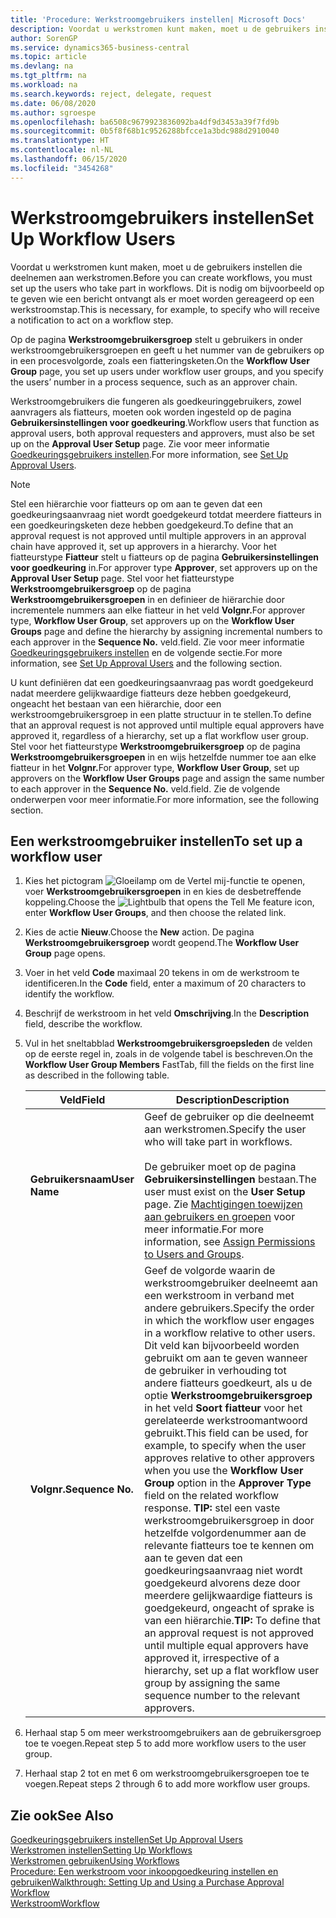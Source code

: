 ```yaml
---
title: 'Procedure: Werkstroomgebruikers instellen| Microsoft Docs'
description: Voordat u werkstromen kunt maken, moet u de gebruikers instellen die deelnemen aan werkstromen. Dit is nodig om bijvoorbeeld op te geven wie een bericht ontvangt als er moet worden gereageerd op een werkstroomstap.
author: SorenGP
ms.service: dynamics365-business-central
ms.topic: article
ms.devlang: na
ms.tgt_pltfrm: na
ms.workload: na
ms.search.keywords: reject, delegate, request
ms.date: 06/08/2020
ms.author: sgroespe
ms.openlocfilehash: ba6508c9679923836092ba4df9d3453a39f7fd9b
ms.sourcegitcommit: 0b5f8f68b1c9526288bfcce1a3bdc988d2910040
ms.translationtype: HT
ms.contentlocale: nl-NL
ms.lasthandoff: 06/15/2020
ms.locfileid: "3454268"
---
```

# <a name="set-up-workflow-users"></a><span data-ttu-id="97250-104">Werkstroomgebruikers instellen</span><span class="sxs-lookup"><span data-stu-id="97250-104">Set Up Workflow Users</span></span>

<span data-ttu-id="97250-105">Voordat u werkstromen kunt maken, moet u de gebruikers instellen die deelnemen aan werkstromen.</span><span class="sxs-lookup"><span data-stu-id="97250-105">Before you can create workflows, you must set up the users who take part in workflows.</span></span> <span data-ttu-id="97250-106">Dit is nodig om bijvoorbeeld op te geven wie een bericht ontvangt als er moet worden gereageerd op een werkstroomstap.</span><span class="sxs-lookup"><span data-stu-id="97250-106">This is necessary, for example, to specify who will receive a notification to act on a workflow step.</span></span>  

<span data-ttu-id="97250-107">Op de pagina **Werkstroomgebruikersgroep** stelt u gebruikers in onder werkstroomgebruikersgroepen en geeft u het nummer van de gebruikers op in een procesvolgorde, zoals een fiatteringsketen.</span><span class="sxs-lookup"><span data-stu-id="97250-107">On the **Workflow User Group** page, you set up users under workflow user groups, and you specify the users’ number in a process sequence, such as an approver chain.</span></span>  

<span data-ttu-id="97250-108">Werkstroomgebruikers die fungeren als goedkeuringgebruikers, zowel aanvragers als fiatteurs, moeten ook worden ingesteld op de pagina **Gebruikersinstellingen voor goedkeuring**.</span><span class="sxs-lookup"><span data-stu-id="97250-108">Workflow users that function as approval users, both approval requesters and approvers, must also be set up on the **Approval User Setup** page.</span></span> <span data-ttu-id="97250-109">Zie voor meer informatie [Goedkeuringsgebruikers instellen](across-how-to-set-up-approval-users.md).</span><span class="sxs-lookup"><span data-stu-id="97250-109">For more information, see [Set Up Approval Users](across-how-to-set-up-approval-users.md).</span></span>  

> [!NOTE]  
> <span data-ttu-id="97250-110">Stel een hiërarchie voor fiatteurs op om aan te geven dat een goedkeuringsaanvraag niet wordt goedgekeurd totdat meerdere fiatteurs in een goedkeuringsketen deze hebben goedgekeurd.</span><span class="sxs-lookup"><span data-stu-id="97250-110">To define that an approval request is not approved until multiple approvers in an approval chain have approved it, set up approvers in a hierarchy.</span></span> <span data-ttu-id="97250-111">Voor het fiatteurstype **Fiatteur** stelt u fiatteurs op de pagina **Gebruikersinstellingen voor goedkeuring** in.</span><span class="sxs-lookup"><span data-stu-id="97250-111">For approver type **Approver**, set approvers up on the **Approval User Setup** page.</span></span> <span data-ttu-id="97250-112">Stel voor het fiatteurstype **Werkstroomgebruikersgroep** op de pagina **Werkstroomgebruikersgroepen** in en definieer de hiërarchie door incrementele nummers aan elke fiatteur in het veld **Volgnr.**</span><span class="sxs-lookup"><span data-stu-id="97250-112">For approver type, **Workflow User Group**, set approvers up on the **Workflow User Groups** page and define the hierarchy by assigning incremental numbers to each approver in the **Sequence No.**</span></span> <span data-ttu-id="97250-113">veld.</span><span class="sxs-lookup"><span data-stu-id="97250-113">field.</span></span> <span data-ttu-id="97250-114">Zie voor meer informatie [Goedkeuringsgebruikers instellen](across-how-to-set-up-approval-users.md) en de volgende sectie.</span><span class="sxs-lookup"><span data-stu-id="97250-114">For more information, see [Set Up Approval Users](across-how-to-set-up-approval-users.md) and the following section.</span></span>  
>
> <span data-ttu-id="97250-115">U kunt definiëren dat een goedkeuringsaanvraag pas wordt goedgekeurd nadat meerdere gelijkwaardige fiatteurs deze hebben goedgekeurd, ongeacht het bestaan van een hiërarchie, door een werkstroomgebruikersgroep in een platte structuur in te stellen.</span><span class="sxs-lookup"><span data-stu-id="97250-115">To define that an approval request is not approved until multiple equal approvers have approved it, regardless of a hierarchy, set up a flat workflow user group.</span></span> <span data-ttu-id="97250-116">Stel voor het fiatteurstype **Werkstroomgebruikersgroep** op de pagina **Werkstroomgebruikersgroepen** in en wijs hetzelfde nummer toe aan elke fiatteur in het **Volgnr.**</span><span class="sxs-lookup"><span data-stu-id="97250-116">For approver type, **Workflow User Group**, set up approvers on the **Workflow User Groups** page and assign the same number to each approver in the **Sequence No.**</span></span> <span data-ttu-id="97250-117">veld.</span><span class="sxs-lookup"><span data-stu-id="97250-117">field.</span></span> <span data-ttu-id="97250-118">Zie de volgende onderwerpen voor meer informatie.</span><span class="sxs-lookup"><span data-stu-id="97250-118">For more information, see the following section.</span></span>  

## <a name="to-set-up-a-workflow-user"></a><span data-ttu-id="97250-119">Een werkstroomgebruiker instellen</span><span class="sxs-lookup"><span data-stu-id="97250-119">To set up a workflow user</span></span>

1. <span data-ttu-id="97250-120">Kies het pictogram ![Gloeilamp om de Vertel mij-functie te openen](media/ui-search/search_small.png "Vertel me wat u wilt doen"), voer **Werkstroomgebruikersgroepen** in en kies de desbetreffende koppeling.</span><span class="sxs-lookup"><span data-stu-id="97250-120">Choose the ![Lightbulb that opens the Tell Me feature](media/ui-search/search_small.png "Tell me what you want to do") icon, enter **Workflow User Groups**, and then choose the related link.</span></span>  
2. <span data-ttu-id="97250-121">Kies de actie **Nieuw**.</span><span class="sxs-lookup"><span data-stu-id="97250-121">Choose the **New** action.</span></span> <span data-ttu-id="97250-122">De pagina **Werkstroomgebruikersgroep** wordt geopend.</span><span class="sxs-lookup"><span data-stu-id="97250-122">The **Workflow User Group** page opens.</span></span>  
3. <span data-ttu-id="97250-123">Voer in het veld **Code** maximaal 20 tekens in om de werkstroom te identificeren.</span><span class="sxs-lookup"><span data-stu-id="97250-123">In the **Code** field, enter a maximum of 20 characters to identify the workflow.</span></span>  
4. <span data-ttu-id="97250-124">Beschrijf de werkstroom in het veld **Omschrijving**.</span><span class="sxs-lookup"><span data-stu-id="97250-124">In the **Description** field, describe the workflow.</span></span>  
5. <span data-ttu-id="97250-125">Vul in het sneltabblad **Werkstroomgebruikersgroepsleden** de velden op de eerste regel in, zoals in de volgende tabel is beschreven.</span><span class="sxs-lookup"><span data-stu-id="97250-125">On the **Workflow User Group Members** FastTab, fill the fields on the first line as described in the following table.</span></span>  

    |<span data-ttu-id="97250-126">Veld</span><span class="sxs-lookup"><span data-stu-id="97250-126">Field</span></span>|<span data-ttu-id="97250-127">Description</span><span class="sxs-lookup"><span data-stu-id="97250-127">Description</span></span>|  
    |---------------------------------|---------------------------------------|  
    |<span data-ttu-id="97250-128">**Gebruikersnaam**</span><span class="sxs-lookup"><span data-stu-id="97250-128">**User Name**</span></span>|<span data-ttu-id="97250-129">Geef de gebruiker op die deelneemt aan werkstromen.</span><span class="sxs-lookup"><span data-stu-id="97250-129">Specify the user who will take part in workflows.</span></span><br /><br /> <span data-ttu-id="97250-130">De gebruiker moet op de pagina **Gebruikersinstellingen** bestaan.</span><span class="sxs-lookup"><span data-stu-id="97250-130">The user must exist on the **User Setup** page.</span></span> <span data-ttu-id="97250-131">Zie [Machtigingen toewijzen aan gebruikers en groepen](ui-define-granular-permissions.md) voor meer informatie.</span><span class="sxs-lookup"><span data-stu-id="97250-131">For more information, see [Assign Permissions to Users and Groups](ui-define-granular-permissions.md).</span></span>|  
    |<span data-ttu-id="97250-132">**Volgnr.**</span><span class="sxs-lookup"><span data-stu-id="97250-132">**Sequence No.**</span></span>|<span data-ttu-id="97250-133">Geef de volgorde waarin de werkstroomgebruiker deelneemt aan een werkstroom in verband met andere gebruikers.</span><span class="sxs-lookup"><span data-stu-id="97250-133">Specify the order in which the workflow user engages in a workflow relative to other users.</span></span> <span data-ttu-id="97250-134">Dit veld kan bijvoorbeeld worden gebruikt om aan te geven wanneer de gebruiker in verhouding tot andere fiatteurs goedkeurt, als u de optie **Werkstroomgebruikersgroep** in het veld **Soort fiatteur** voor het gerelateerde werkstroomantwoord gebruikt.</span><span class="sxs-lookup"><span data-stu-id="97250-134">This field can be used, for example, to specify when the user approves relative to other approvers when you use the **Workflow User Group** option in the **Approver Type** field on the related workflow response.</span></span> <span data-ttu-id="97250-135">**TIP:** stel een vaste werkstroomgebruikersgroep in door hetzelfde volgordenummer aan de relevante fiatteurs toe te kennen om aan te geven dat een goedkeuringsaanvraag niet wordt goedgekeurd alvorens deze door meerdere gelijkwaardige fiatteurs is goedgekeurd, ongeacht of sprake is van een hiërarchie.</span><span class="sxs-lookup"><span data-stu-id="97250-135">**TIP:**  To define that an approval request is not approved until multiple equal approvers have approved it, irrespective of a hierarchy, set up a flat workflow user group by assigning the same sequence number to the relevant approvers.</span></span>|  
6. <span data-ttu-id="97250-136">Herhaal stap 5 om meer werkstroomgebruikers aan de gebruikersgroep toe te voegen.</span><span class="sxs-lookup"><span data-stu-id="97250-136">Repeat step 5 to add more workflow users to the user group.</span></span>  
7. <span data-ttu-id="97250-137">Herhaal stap 2 tot en met 6 om werkstroomgebruikersgroepen toe te voegen.</span><span class="sxs-lookup"><span data-stu-id="97250-137">Repeat steps 2 through 6 to add more workflow user groups.</span></span>  

## <a name="see-also"></a><span data-ttu-id="97250-138">Zie ook</span><span class="sxs-lookup"><span data-stu-id="97250-138">See Also</span></span>

[<span data-ttu-id="97250-139">Goedkeuringsgebruikers instellen</span><span class="sxs-lookup"><span data-stu-id="97250-139">Set Up Approval Users</span></span>](across-how-to-set-up-approval-users.md)  
[<span data-ttu-id="97250-140">Werkstromen instellen</span><span class="sxs-lookup"><span data-stu-id="97250-140">Setting Up Workflows</span></span>](across-set-up-workflows.md)  
[<span data-ttu-id="97250-141">Werkstromen gebruiken</span><span class="sxs-lookup"><span data-stu-id="97250-141">Using Workflows</span></span>](across-use-workflows.md)  
[<span data-ttu-id="97250-142">Procedure: Een werkstroom voor inkoopgoedkeuring instellen en gebruiken</span><span class="sxs-lookup"><span data-stu-id="97250-142">Walkthrough: Setting Up and Using a Purchase Approval Workflow</span></span>](walkthrough-setting-up-and-using-a-purchase-approval-workflow.md)  
[<span data-ttu-id="97250-143">Werkstroom</span><span class="sxs-lookup"><span data-stu-id="97250-143">Workflow</span></span>](across-workflow.md)  

